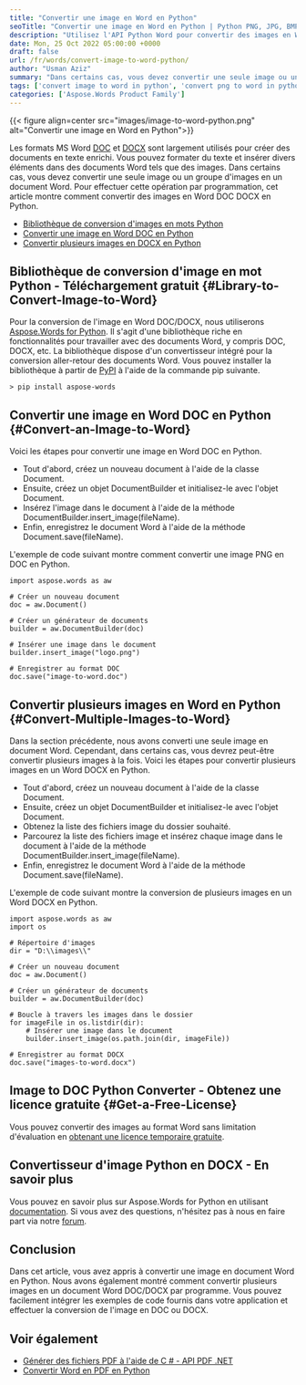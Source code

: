 ```yaml
---
title: "Convertir une image en Word en Python"
seoTitle: "Convertir une image en Word en Python | Python PNG, JPG, BMP GIF vers Word | Asposé"
description: "Utilisez l'API Python Word pour convertir des images en Word en Python. Convertissez une ou plusieurs images en un mot en Python."
date: Mon, 25 Oct 2022 05:00:00 +0000
draft: false
url: /fr/words/convert-image-to-word-python/
author: "Usman Aziz"
summary: "Dans certains cas, vous devez convertir une seule image ou un groupe d'images en un document Word. Pour effectuer cette opération par programmation, cet article montre comment convertir des images en Word DOC DOCX en Python."
tags: ['convert image to word in python', 'convert png to word in python', 'convert jpg to word in python']
categories: ['Aspose.Words Product Family']
---
```


{{< figure align=center src="images/image-to-word-python.png" alt="Convertir une image en Word en Python">}}

Les formats MS Word [DOC][1] et [DOCX][9] sont largement utilisés pour créer des documents en texte enrichi. Vous pouvez formater du texte et insérer divers éléments dans des documents Word tels que des images. Dans certains cas, vous devez convertir une seule image ou un groupe d'images en un document Word. Pour effectuer cette opération par programmation, cet article montre comment convertir des images en Word DOC DOCX en Python.

* [Bibliothèque de conversion d'images en mots Python](#Library-to-Convert-Image-to-Word)
* [Convertir une image en Word DOC en Python](#Convert-an-Image-to-Word)
* [Convertir plusieurs images en DOCX en Python](#Convert-Multiple-Images-to-Word)

## Bibliothèque de conversion d'image en mot Python - Téléchargement gratuit {#Library-to-Convert-Image-to-Word}

Pour la conversion de l'image en Word DOC/DOCX, nous utiliserons [Aspose.Words for Python][3]. Il s'agit d'une bibliothèque riche en fonctionnalités pour travailler avec des documents Word, y compris DOC, DOCX, etc. La bibliothèque dispose d'un convertisseur intégré pour la conversion aller-retour des documents Word. Vous pouvez installer la bibliothèque à partir de [PyPI][4] à l'aide de la commande pip suivante.

```
> pip install aspose-words
```

## Convertir une image en Word DOC en Python {#Convert-an-Image-to-Word}

Voici les étapes pour convertir une image en Word DOC en Python.

* Tout d'abord, créez un nouveau document à l'aide de la classe Document.
* Ensuite, créez un objet DocumentBuilder et initialisez-le avec l'objet Document.
* Insérez l'image dans le document à l'aide de la méthode DocumentBuilder.insert_image(fileName).
* Enfin, enregistrez le document Word à l'aide de la méthode Document.save(fileName).

L'exemple de code suivant montre comment convertir une image PNG en DOC en Python.

```
import aspose.words as aw

# Créer un nouveau document
doc = aw.Document()

# Créer un générateur de documents
builder = aw.DocumentBuilder(doc)

# Insérer une image dans le document
builder.insert_image("logo.png")

# Enregistrer au format DOC
doc.save("image-to-word.doc")
```

## Convertir plusieurs images en Word en Python {#Convert-Multiple-Images-to-Word}

Dans la section précédente, nous avons converti une seule image en document Word. Cependant, dans certains cas, vous devrez peut-être convertir plusieurs images à la fois. Voici les étapes pour convertir plusieurs images en un Word DOCX en Python.

* Tout d'abord, créez un nouveau document à l'aide de la classe Document.
* Ensuite, créez un objet DocumentBuilder et initialisez-le avec l'objet Document.
* Obtenez la liste des fichiers image du dossier souhaité.
* Parcourez la liste des fichiers image et insérez chaque image dans le document à l'aide de la méthode DocumentBuilder.insert_image(fileName).
* Enfin, enregistrez le document Word à l'aide de la méthode Document.save(fileName).

L'exemple de code suivant montre la conversion de plusieurs images en un Word DOCX en Python.

```
import aspose.words as aw
import os

# Répertoire d'images
dir = "D:\\images\\"

# Créer un nouveau document
doc = aw.Document()

# Créer un générateur de documents
builder = aw.DocumentBuilder(doc)

# Boucle à travers les images dans le dossier
for imageFile in os.listdir(dir):
    # Insérer une image dans le document
    builder.insert_image(os.path.join(dir, imageFile))

# Enregistrer au format DOCX
doc.save("images-to-word.docx")
```

## Image to DOC Python Converter - Obtenez une licence gratuite {#Get-a-Free-License}

Vous pouvez convertir des images au format Word sans limitation d'évaluation en [obtenant une licence temporaire gratuite][5].

## Convertisseur d'image Python en DOCX - En savoir plus

Vous pouvez en savoir plus sur Aspose.Words for Python en utilisant [documentation][6]. Si vous avez des questions, n'hésitez pas à nous en faire part via notre [forum][7].

## Conclusion

Dans cet article, vous avez appris à convertir une image en document Word en Python. Nous avons également montré comment convertir plusieurs images en un document Word DOC/DOCX par programme. Vous pouvez facilement intégrer les exemples de code fournis dans votre application et effectuer la conversion de l'image en DOC ou DOCX.

## Voir également

* [Générer des fichiers PDF à l'aide de C # - API PDF .NET](https://blog.aspose.com/fr/2020/12/02/create-pdf-files-using-csharp/)
* [Convertir Word en PDF en Python](https://blog.aspose.com/fr/2021/10/27/convert-word-to-pdf-in-python/)


[1]: https://docs.fileformat.com/word-processing/doc/
[2]: https://docs.fileformat.com/image/png/
[3]: https://products.aspose.com/words/python-net/
[4]: https://pypi.org/project/aspose-words/
[5]: https://purchase.aspose.com/temporary-license/
[6]: https://docs.aspose.com/words/python-net/
[7]: https://forum.aspose.com/
[8]: https://docs.fileformat.com/image/jpeg/
[9]: https://docs.fileformat.com/word-processing/docx/




